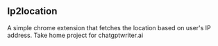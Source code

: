 ## Ip2location

A simple chrome extension that fetches the location based on user's IP address. Take home project for chatgptwriter.ai
